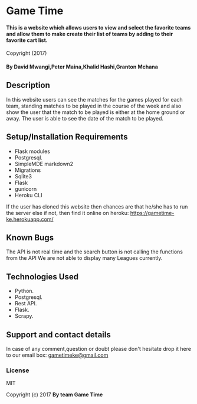 # Game Time

#### This is a website which allows users to view and select the favorite teams and allow them to make create their list of teams by adding to their favorite cart list.

Copyright (2017)

#### By **David Mwangi,Peter Maina,Khalid Hashi,Granton Mchana**


## Description

In this website users can see the matches for the games played for each team, standing matches to be played in the course of the week and also show the user that the match to be played is either at the home ground or away.
The user is able to see the date of the match to be played.

## Setup/Installation Requirements

* Flask modules
* Postgresql.
* SimpleMDE markdown2
* Migrations
* Sqlite3
* Flask
* gunicorn
* Heroku CLI

If the user has cloned this website then chances are that he/she has to run the server else if not, then find it online on heroku: https://gametime-ke.herokuapp.com/
## Known Bugs

The API is not real time and the search button is not calling the functions from the API
We are not able to display many Leagues currently.

## Technologies Used

* Python.
* Postgresql.
* Rest API.
* Flask.
* Scrapy.


## Support and contact details

In case of any comment,question or doubt please don't hesitate drop it here to our email box: gametimeke@gmail.com
### License

MIT

Copyright (c) 2017 **By team Game Time**
